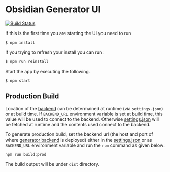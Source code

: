 Obsidian Generator UI
=====================
[![Build Status](https://ci.centos.org/job/devtools-generator-frontend-build-master/badge/icon)](https://ci.centos.org/job/devtools-generator-frontend-build-master)

If this is the first time you are starting the UI you need to run

```bash
$ npm install
```

If you trying to refresh your install you can run:

```bash
$ npm run reinstall
```

Start the app by executing the following.

```bash
$ npm start
```

## Production Build

Location of the [backend][2] can be determained at runtime (via `settings.json`) or at build time.
If `BACKEND_URL` environment variable is set at build time, this value will be used to connect to the backend.
Otherwise [settings.json][1] will be fetched at runtime and the contents used connect to the backend.

To generate production build, set the backend url (the host and port of where
[generator backend][2] is deployed) either in the [settings.json][1] or as `BACKEND_URL` environment variable
and run the `npm` command as given below:

```bash
npm run build:prod
```

The build output will be under `dist` directory.

[1]: https://github.com/obsidian-toaster/generator-frontend/blob/master/src/assets/settings.json
[2]: https://github.com/obsidian-toaster/generator-backend